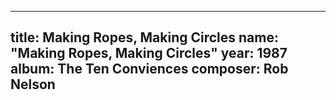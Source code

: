 
---
title: Making Ropes, Making Circles
name: "Making Ropes, Making Circles"
year:  1987
album: The Ten Conviences
composer: Rob Nelson
---
